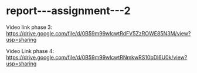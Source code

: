 # report---assignment---2


Video link phase 3: https://drive.google.com/file/d/0B59m99wlcwtRdFV5ZzROWE85N3M/view?usp=sharing

Video Link phase 4: https://drive.google.com/file/d/0B59m99wlcwtRNmkwRS10bDl6U0k/view?usp=sharing
